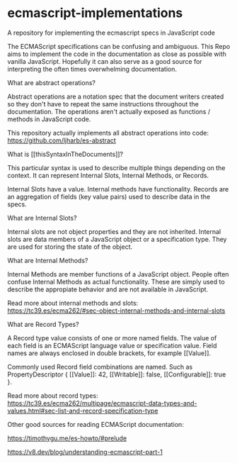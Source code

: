# ecmascript-implementations
A repository for implementing the ecmascript specs in JavaScript code

The ECMAScript specifications can be confusing and ambiguous. This Repo aims to implement the code in the documentation as close as possible with vanilla JavaScript. Hopefully it can also serve as a good source for interpreting the often times overwhelming documentation.

What are abstract operations? 

Abstract operations are a notation spec that the document writers created so they don't have to repeat the same instructions throughout the documentation. The operations aren't actually exposed as functions / methods in JavaScript code. 

This repository actually implements all abstract operations into code:
https://github.com/ljharb/es-abstract


What is [[thisSyntaxInTheDocuments]]?

This particular syntax is used to describe multiple things depending on the context. It can represent Internal Slots, Internal Methods, or Records.

Internal Slots have a value. Internal methods have functionality. Records are an aggregation of fields (key value pairs) used to describe data in the specs.

What are Internal Slots?

Internal slots are not object properties and they are not inherited. Internal slots are data members of a JavaScript object or a specification type. They are used for storing the state of the object.


What are Internal Methods?

Internal Methods are member functions of a JavaScript object. People often confuse Internal Methods as actual functionality. These are simply used to describe the appropiate behavior and are not available in JavaScript.


Read more about internal methods and slots:
https://tc39.es/ecma262/#sec-object-internal-methods-and-internal-slots


What are Record Types?

A Record type value consists of one or more named fields. The value of each field is an ECMAScript language value or specification value. Field names are always enclosed in double brackets, for example [[Value]].

Commonly used Record field combinations are named. Such as PropertyDescriptor { [[Value]]: 42, [[Writable]]: false, [[Configurable]]: true }.

Read more about record types:
https://tc39.es/ecma262/multipage/ecmascript-data-types-and-values.html#sec-list-and-record-specification-type



Other good sources for reading ECMAScript documentation:

https://timothygu.me/es-howto/#prelude

https://v8.dev/blog/understanding-ecmascript-part-1
